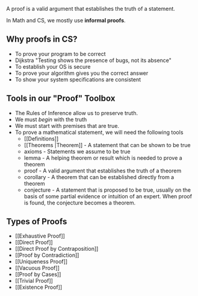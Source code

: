 A proof is a valid argument that establishes the truth of a statement.

In Math and CS, we mostly use **informal proofs**.
## Why proofs in CS?
* To prove your program to be correct
* Dijkstra "Testing shows the presence of bugs, not its absence"
* To establish your OS is secure
* To prove your algorithm gives you the correct answer
* To show your system specifications are consistent
## Tools in our "Proof" Toolbox
* The Rules of Inference allow us to preserve truth.
* We must *begin* with the truth
* We must start with premises that are true.
* To prove a mathematical statement, we will need the following tools
	* [[Definitions]] 
	* [[Theorems |Theorem]] - A statement that can be shown to be true
	* axioms - Statements we assume to be true
	* lemma - A helping theorem or result which is needed to prove a theorem
	* proof - A valid argument that establishes the truth of a theorem
	* corollary - A theorem that can be established directly from a theorem
	* conjecture - A statement that is proposed to be true, usually on the basis of some partial evidence or intuition of an expert. When proof is found, the conjecture becomes a theorem.

## Types of Proofs
- [[Exhaustive Proof]]
- [[Direct Proof]]
- [[Direct Proof by Contraposition]]
- [[Proof by Contradiction]]
- [[Uniqueness Proof]]
- [[Vacuous Proof]]
- [[Proof by Cases]]
- [[Trivial Proof]]
- [[Existence Proof]]
